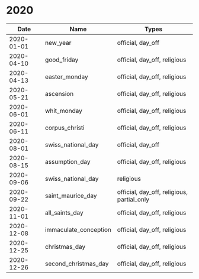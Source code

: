 # 2020

| Date       | Name                  | Types                                      |
|------------|-----------------------|--------------------------------------------|
| 2020-01-01 | new_year              | official, day_off                          |
| 2020-04-10 | good_friday           | official, day_off, religious               |
| 2020-04-13 | easter_monday         | official, day_off, religious               |
| 2020-05-21 | ascension             | official, day_off, religious               |
| 2020-06-01 | whit_monday           | official, day_off, religious               |
| 2020-06-11 | corpus_christi        | official, day_off, religious               |
| 2020-08-01 | swiss_national_day    | official, day_off                          |
| 2020-08-15 | assumption_day        | official, day_off, religious               |
| 2020-09-06 | swiss_national_day    | religious                                  |
| 2020-09-22 | saint_maurice_day     | official, day_off, religious, partial_only |
| 2020-11-01 | all_saints_day        | official, day_off, religious               |
| 2020-12-08 | immaculate_conception | official, day_off, religious               |
| 2020-12-25 | christmas_day         | official, day_off, religious               |
| 2020-12-26 | second_christmas_day  | official, day_off, religious               |
